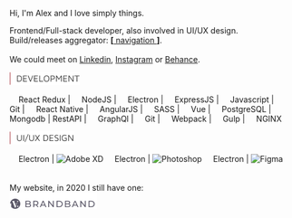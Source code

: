 Hi, I'm Alex and I love simply things.  

Frontend/Full-stack developer, also involved in UI/UX design.  
Build/releases aggregator: [**[** navigation **]**](https://github.com/hadabr/navigation).  
&nbsp;  
We could meet on [Linkedin], [Instagram] or [Behance].   

<img src = "https://raw.githubusercontent.com/hadabr/hadabr/master/assets/DEVELOPMENT.png"/>

<img height="12" width="12" src="https://cdn.jsdelivr.net/npm/simple-icons@v3/icons/react.svg" /> React Redux | 
<img height="12" width="12" src="https://cdn.jsdelivr.net/npm/simple-icons@v3/icons/nodejs.svg" /> NodeJS | 
<img height="12" width="12" src="https://cdn.jsdelivr.net/npm/simple-icons@v3/icons/electron.svg" /> Electron | 
<img height="12" width="12" src="https://cdn.jsdelivr.net/npm/simple-icons@v3/icons/expressjs.svg" /> ExpressJS | 
<img height="12" width="12" src="https://cdn.jsdelivr.net/npm/simple-icons@v3/icons/javascript.svg" /> Javascript | 
<img height="12" width="12" src="https://cdn.jsdelivr.net/npm/simple-icons@v3/icons/git.svg" /> Git | 
<img height="12" width="12" src="https://cdn.jsdelivr.net/npm/simple-icons@v3/icons/react.svg" /> React Native | 
<img height="12" width="12" src="https://cdn.jsdelivr.net/npm/simple-icons@v3/icons/angular.svg" /> AngularJS | 
<img height="12" width="12" src="https://cdn.jsdelivr.net/npm/simple-icons@v3/icons/sass.svg" /> SASS | 
<img height="12" width="12" src="https://cdn.jsdelivr.net/npm/simple-icons@v3/icons/vue.svg" /> Vue | 
<img height="12" width="12" src="https://cdn.jsdelivr.net/npm/simple-icons@v3/icons/postgresql.svg" /> PostgreSQL | 
<img height="12" width="12" src="https://cdn.jsdelivr.net/npm/simple-icons@v3/icons/mongodb.svg" /> Mongodb | 
 RestAPI | 
<img height="12" width="12" src="https://cdn.jsdelivr.net/npm/simple-icons@v3/icons/graphql.svg" /> GraphQl | 
<img height="12" width="12" src="https://cdn.jsdelivr.net/npm/simple-icons@v3/icons/git.svg" /> Git | 
<img height="12" width="12" src="https://cdn.jsdelivr.net/npm/simple-icons@v3/icons/webpack.svg" /> Webpack |
<img height="12" width="12" src="https://cdn.jsdelivr.net/npm/simple-icons@v3/icons/gulp.svg" /> Gulp | 
<img height="12" width="12" src="https://cdn.jsdelivr.net/npm/simple-icons@v3/icons/nginx.svg" /> NGINX


<img src = "https://raw.githubusercontent.com/hadabr/hadabr/master/assets/ui-design.png"/>

<img height="12" width="12" src="https://cdn.jsdelivr.net/npm/simple-icons@v3/icons/electron.svg" /> Electron | ![Adobe XD](https://img.shields.io/badge/|-Adobe_XD-informational?style=flat&logo=Adobe-XD&logoColor=white&color=55A6BA)
<img height="12" width="12" src="https://cdn.jsdelivr.net/npm/simple-icons@v3/icons/electron.svg" /> Electron | ![Photoshop](https://img.shields.io/badge/|-Photoshop-informational?style=flat&logo=Adobe-Photoshop&logoColor=white&color=55A6BA)
<img height="12" width="12" src="https://cdn.jsdelivr.net/npm/simple-icons@v3/icons/electron.svg" /> Electron | ![Figma](https://img.shields.io/badge/|-Figma-informational?style=flat&logo=Figma&logoColor=white&color=55A6BA)
&nbsp;  
&nbsp;  
&nbsp;  
My website, in 2020 I still have one:  
[![brandband](https://raw.githubusercontent.com/hadabr/hadabr/master/assets/brandband.png "brandband")](https://brandband.io/)  

   [linkedin]: <https://www.linkedin.com/in/alex-dovghii/>
   [instagram]: <https://www.instagram.com/pockethabr>
   [behance]: <https://www.behance.net/alexdovghi6c9c>
   [**navigation**]: <https://github.com/hadabr/navigation>
   [linkedin-logo]: https://raw.githubusercontent.com/MartinHeinz/MartinHeinz/master/linkedin-3-16.png 
